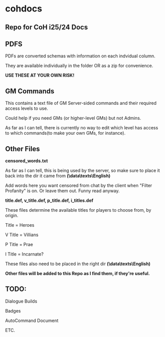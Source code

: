 # cohdocs
Repo for CoH i25/24 Docs
------------------------------

PDFS
------------------------------
PDFs are converted schemas with information on each indvidual column.

They are available individually in the folder OR as a zip for convenience.

**USE THESE AT YOUR OWN RISK!**



GM Commands
-----------------------------
This contains a text file of GM Server-sided commands and their required access levels to use.

Could help if you need GMs (or higher-level GMs) but not Admins.

As far as I can tell, there is currently no way to edit which level has access to which commands(to make your own GMs, for instance).



Other Files
----------------------------
**censored_words.txt**

As far as I can tell, this is being used by the server, so make sure to place it back into the dir it came from **(\data\texts\English)**

Add words here you want censored from chat by the client when "Filter Profanity" is on. Or leave them out. Funny read anyway.

**title.def, v_title.def, p_title.def, i_titles.def**

These files determine the available titles for players to choose from, by origin. 

Title = Heroes

V Title = Villians

P Title = Prae

I Title = Incarnate?

These files also need to be placed in the right dir **(\data\texts\English)**



**Other files will be added to this Repo as I find them, if they're useful.**


TODO:
---------------------------------
Dialogue Builds

Badges

AutoCommand Document

ETC.

